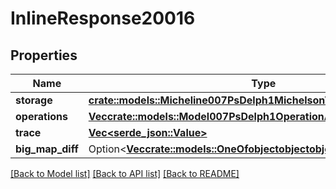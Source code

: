 # InlineResponse20016

## Properties

Name | Type | Description | Notes
------------ | ------------- | ------------- | -------------
**storage** | [**crate::models::Micheline007PsDelph1MichelsonV1Expression**](micheline.007-PsDELPH1.michelson_v1.expression.md) |  | 
**operations** | [**Vec<crate::models::Model007PsDelph1OperationAlphaInternalOperation>**](007-PsDELPH1.operation.alpha.internal_operation.md) |  | 
**trace** | [**Vec<serde_json::Value>**](serde_json::Value.md) |  | 
**big_map_diff** | Option<[**Vec<crate::models::OneOfobjectobjectobjectobject>**](oneOf<object,object,object,object>.md)> |  | [optional]

[[Back to Model list]](../README.md#documentation-for-models) [[Back to API list]](../README.md#documentation-for-api-endpoints) [[Back to README]](../README.md)


